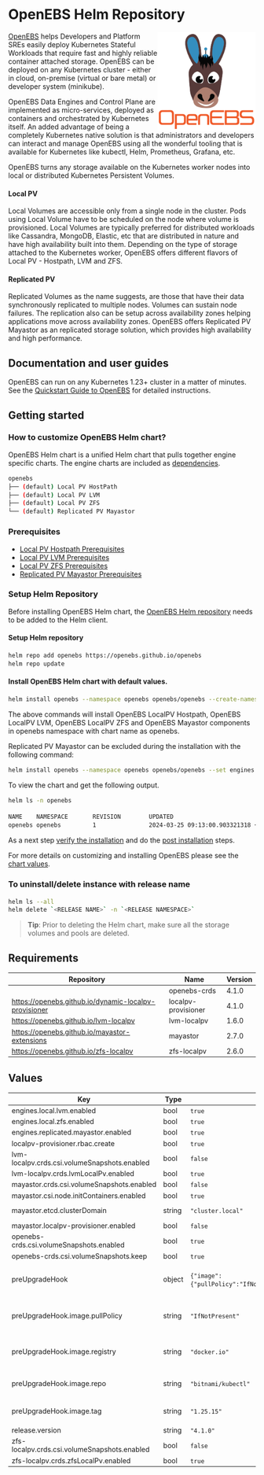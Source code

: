 # OpenEBS Helm Repository

<img width="200" align="right" alt="OpenEBS Logo" src="https://raw.githubusercontent.com/cncf/artwork/master/projects/openebs/stacked/color/openebs-stacked-color.png" xmlns="http://www.w3.org/1999/html">

[OpenEBS](https://openebs.io) helps Developers and Platform SREs easily deploy Kubernetes Stateful Workloads that require fast and highly reliable container attached storage. OpenEBS can be deployed on any Kubernetes cluster - either in cloud, on-premise (virtual or bare metal) or developer system (minikube).

OpenEBS Data Engines and Control Plane are implemented as micro-services, deployed as containers and orchestrated by Kubernetes itself. An added advantage of being a completely Kubernetes native solution is that administrators and developers can interact and manage OpenEBS using all the wonderful tooling that is available for Kubernetes like kubectl, Helm, Prometheus, Grafana, etc.

OpenEBS turns any storage available on the Kubernetes worker nodes into local or distributed Kubernetes Persistent Volumes.

#### Local PV

Local Volumes are accessible only from a single node in the cluster. Pods using Local Volume have to be scheduled on the node where volume is provisioned. Local Volumes are typically preferred for distributed workloads like Cassandra, MongoDB, Elastic, etc that are distributed in nature and have high availability built into them. Depending on the type of storage attached to the Kubernetes worker, OpenEBS offers different flavors of Local PV - Hostpath, LVM and ZFS.

#### Replicated PV

Replicated Volumes as the name suggests, are those that have their data synchronously replicated to multiple nodes. Volumes can sustain node failures. The replication also can be setup across availability zones helping applications move across availability zones. OpenEBS offers Replicated PV Mayastor as an replicated storage solution, which provides high availability and high performance.

## Documentation and user guides

OpenEBS can run on any Kubernetes 1.23+ cluster in a matter of minutes. See the [Quickstart Guide to OpenEBS](https://openebs.io/docs/quickstart-guide/installation) for detailed instructions.

## Getting started

### How to customize OpenEBS Helm chart?

OpenEBS Helm chart is a unified Helm chart that pulls together engine specific charts. The engine charts are included as [dependencies](https://github.com/openebs/openebs/tree/HEAD/charts/Chart.yaml).

```bash
openebs
├── (default) Local PV HostPath
├── (default) Local PV LVM
├── (default) Local PV ZFS
└── (default) Replicated PV Mayastor
```

### Prerequisites

- [Local PV Hostpath Prerequisites](https://openebs.io/docs/user-guides/local-storage-user-guide/local-pv-hostpath/hostpath-installation#prerequisites)
- [Local PV LVM Prerequisites](https://openebs.io/docs/user-guides/local-storage-user-guide/local-pv-lvm/lvm-installation#prerequisites)
- [Local PV ZFS Prerequisites](https://openebs.io/docs/user-guides/local-storage-user-guide/local-pv-zfs/zfs-installation#prerequisites)
- [Replicated PV Mayastor Prerequisites](https://openebs.io/docs/user-guides/replicated-storage-user-guide/replicated-pv-mayastor/rs-installation#prerequisites)

### Setup Helm Repository

Before installing OpenEBS Helm chart, the [OpenEBS Helm repository](https://openebs.github.io/openebs) needs to be added to the Helm client.

#### Setup Helm repository

```bash
helm repo add openebs https://openebs.github.io/openebs
helm repo update
```

#### Install OpenEBS Helm chart with default values.

```bash
helm install openebs --namespace openebs openebs/openebs --create-namespace
```

The above commands will install OpenEBS LocalPV Hostpath, OpenEBS LocalPV LVM, OpenEBS LocalPV ZFS and OpenEBS Mayastor components in openebs namespace with chart name as openebs. 

Replicated PV Mayastor can be excluded during the installation with the following command:

```bash
helm install openebs --namespace openebs openebs/openebs --set engines.replicated.mayastor.enabled=false --create-namespace
```

To view the chart and get the following output.

```bash
helm ls -n openebs 

NAME    NAMESPACE       REVISION        UPDATED                                 STATUS          CHART           APP VERSION
openebs openebs         1               2024-03-25 09:13:00.903321318 +0000 UTC deployed        openebs-4.1.0   4.1.0
```

As a next step [verify the installation](https://openebs.io/docs/quickstart-guide/installation#verifying-openebs-installation) and do the [post installation](https://openebs.io/docs/quickstart-guide/installation#post-installation-considerations) steps.

For more details on customizing and installing OpenEBS please see the [chart values](https://github.com/openebs/openebs/tree/HEAD/charts/README.md).

### To uninstall/delete instance with release name

```bash
helm ls --all
helm delete `<RELEASE NAME>` -n `<RELEASE NAMESPACE>`
```

> **Tip**: Prior to deleting the Helm chart, make sure all the storage volumes and pools are deleted.

## Requirements

| Repository | Name | Version |
|------------|------|---------|
|  | openebs-crds | 4.1.0 |
| https://openebs.github.io/dynamic-localpv-provisioner | localpv-provisioner | 4.1.0 |
| https://openebs.github.io/lvm-localpv | lvm-localpv | 1.6.0 |
| https://openebs.github.io/mayastor-extensions | mayastor | 2.7.0 |
| https://openebs.github.io/zfs-localpv | zfs-localpv | 2.6.0 |

## Values

| Key | Type | Default | Description |
|-----|------|---------|-------------|
| engines.local.lvm.enabled | bool | `true` |  |
| engines.local.zfs.enabled | bool | `true` |  |
| engines.replicated.mayastor.enabled | bool | `true` |  |
| localpv-provisioner.rbac.create | bool | `true` |  |
| lvm-localpv.crds.csi.volumeSnapshots.enabled | bool | `false` |  |
| lvm-localpv.crds.lvmLocalPv.enabled | bool | `true` |  |
| mayastor.crds.csi.volumeSnapshots.enabled | bool | `false` |  |
| mayastor.csi.node.initContainers.enabled | bool | `true` |  |
| mayastor.etcd.clusterDomain | string | `"cluster.local"` | Kubernetes Cluster Domain |
| mayastor.localpv-provisioner.enabled | bool | `false` |  |
| openebs-crds.csi.volumeSnapshots.enabled | bool | `true` |  |
| openebs-crds.csi.volumeSnapshots.keep | bool | `true` |  |
| preUpgradeHook | object | `{"image":{"pullPolicy":"IfNotPresent","registry":"docker.io","repo":"bitnami/kubectl","tag":"1.25.15"}}` | Configuration options for pre-upgrade helm hook job. |
| preUpgradeHook.image.pullPolicy | string | `"IfNotPresent"` | The imagePullPolicy for the container |
| preUpgradeHook.image.registry | string | `"docker.io"` | The container image registry URL for the hook job |
| preUpgradeHook.image.repo | string | `"bitnami/kubectl"` | The container repository for the hook job |
| preUpgradeHook.image.tag | string | `"1.25.15"` | The container image tag for the hook job |
| release.version | string | `"4.1.0"` |  |
| zfs-localpv.crds.csi.volumeSnapshots.enabled | bool | `false` |  |
| zfs-localpv.crds.zfsLocalPv.enabled | bool | `true` |  |
